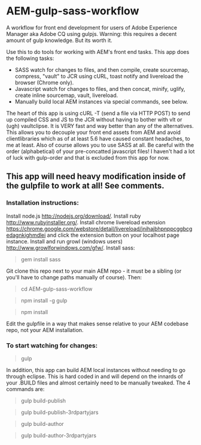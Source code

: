 AEM-gulp-sass-workflow
======================

A workflow for front end development for users of Adobe Experience Manager aka Adobe CQ using gulpjs.  Warning: this requires a decent amount of gulp knowledge.  But its worth it.

Use this to do tools for working with AEM's front end tasks.  This app does the following tasks:

- SASS watch for changes to files, and then compile, create sourcemap, compress, "vault" to JCR using cURL, toast notify and livereload the browser (Chrome only).
- Javascript watch for changes to files, and then concat, minify, uglify, create inline sourcemap, vault, livereload.
- Manually build local AEM instances via special commands, see below.

The heart of this app is using cURL -T (send a file via HTTP POST) to send up compiled CSS and JS to the JCR without having to bother with vlt or (ugh) vaultclipse.  It is VERY fast and way better than any of the alternatives.  This allows you to decouple your front end assets from AEM and avoid clientlibraries which as of at least 5.6 have caused constant headaches, to me at least.  Also of course allows you to use SASS at all.  Be careful with the order (alphabetical) of your pre-concatted javascript files!  I haven't had a lot of luck with gulp-order and that is excluded from this app for now.

## This app will need heavy modification inside of the gulpfile to work at all!  See comments. ##

### Installation instructions: ###

Install node.js http://nodejs.org/download/.  Install ruby http://www.rubyinstaller.org/.  Install chrome livereload extension https://chrome.google.com/webstore/detail/livereload/jnihajbhpnppcggbcgedagnkighmdlei and click the extension button on your localhost page instance.  Install and run growl (windows users) http://www.growlforwindows.com/gfw/. Install sass:

> gem install sass

Git clone this repo next to your main AEM repo - it must be a sibling (or you'll have to change paths manually of course). Then:

> cd AEM-gulp-sass-workflow

> npm install -g gulp

> npm install

Edit the gulpfile in a way that makes sense relative to your AEM codebase repo, not your AEM installation.

### To start watching for changes: ###

> gulp

In addition, this app can build AEM local instances without needing to go through eclipse.  This is hard coded in and will depend on the innards of your .BUILD files and almost certainly need to be manually tweaked.  The 4 commands are:

> gulp build-publish

> gulp build-publish-3rdpartyjars

> gulp build-author

> gulp build-author-3rdpartyjars
